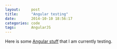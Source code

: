 ```yaml
---
layout:     post
title:      "Angular testing"
date:       2014-10-10 18:56:17
categories: code
tags:       AngularJS
---
```


Here is some [Angular stuff][AngularJS] that I am currently testing.

[AngularJS]: http://willthamzizzle.github.io/test/AngularTest/index.html
